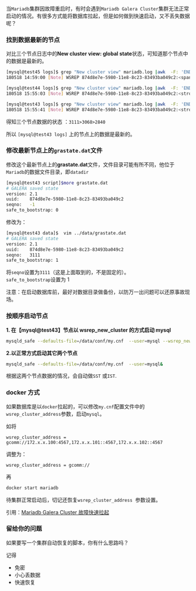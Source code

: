当`Mariadb`集群因故障重启时，有时会遇到`Mariadb Galera Cluster`集群无法正常启动的情况。有很多方式能将数据库拉起，但是如何做到快速启动，又不丢失数据呢？

### 找到数据最新的节点

对比三个节点日志中的**New cluster view: global state**状态，可知道那个节点中的数据是最新的。

```BASH
[mysql@test45 logs]$ grep "New cluster view" mariadb.log |awk  -F: 'END { print $1":"$2":"$3 $6":"$7}'
180518 14:59:00 [Note] WSREP 874d8e7e-5980-11e8-8c23-83493ba049c2:<span style="color:#ff0000;"><strong>2840</strong></span>, view# 3

[mysql@test44 logs]$ grep "New cluster view" mariadb.log |awk  -F: 'END { print $1":"$2":"$3 $6":"$7}'
180518 15:55:03 [Note] WSREP 874d8e7e-5980-11e8-8c23-83493ba049c2:<strong><span style="color:#ff0000;">3068</span></strong>, view# 4

[mysql@test43 logs]$ grep "New cluster view" mariadb.log |awk  -F: 'END { print $1":"$2":"$3 $6":"$7}'
180518 15:55:41 [Note] WSREP 874d8e7e-5980-11e8-8c23-83493ba049c2:<strong><span style="color:#ff0000;">3111</span></strong>, view# -1

```

得知三个节点数据的状态 ：`3111>3068>2840`

所以 `[mysql@test43 logs]` 上的节点上的数据是最新的。

### 修改最新节点上的`grastate.dat`文件

修改这个最新节点上的**grastate.dat**文件，文件目录可能有所不同，他位于`Mariadb`的数据文件目录，即`datadir`

```BASH
[mysql@test43 script]$more grastate.dat
# GALERA saved state
version: 2.1
uuid:    874d8e7e-5980-11e8-8c23-83493ba049c2
seqno:   -1
safe_to_bootstrap: 0
```

修改为：

```BASH
[mysql@test43 data]$  vim ../data/grastate.dat
# GALERA saved state
version: 2.1
uuid:    874d8e7e-5980-11e8-8c23-83493ba049c2
seqno:   3111
safe_to_bootstrap: 1
```

将`seqno`设置为`3111`（这是上面取到的，不是固定的）。  
`safe_to_bootstrap`设置为 1

注意：在启动数据库前，最好对数据目录做备份，以防万一出问题可以还原事故现场。

### 按顺序启动节点

**1\. 在【mysql@test43】节点以 wsrep_new_cluster 的方式启动 mysql**

```BASH
mysqld_safe --defaults-file=/data/conf/my.cnf  --user=mysql --wsrep_new_cluster &
```

**2.以正常方式启动其它两个节点**

```BASH
mysqld_safe --defaults-file=/data/conf/my.cnf  --user=mysql&
```

根据这两个节点数据的情况，会自动做`SST` 或`IST`.

### docker 方式

如果数据库是以`docker`拉起的，可以修改`my.cnf`配置文件中的`wsrep_cluster_address`参数，启动`mysql`。

如将

```
wsrep_cluster_address = gcomm://172.x.x.100:4567,172.x.x.101::4567,172.x.x.102::4567
```

调整为：

```
wsrep_cluster_address = gcomm://
```

再

```BASH
docker start mariadb
```

待集群正常启动后，切记还恢复`wsrep_cluster_address`  参数设置。

引用：[Mariadb Galera Cluster 故障快速拉起](https://blog.csdn.net/lwei_998/article/details/80369021)

### 留给你的问题

如果要写一个集群自动恢复的脚本，你有什么思路吗？

记得

- 免密
- 小心丢数据
- 快速恢复
